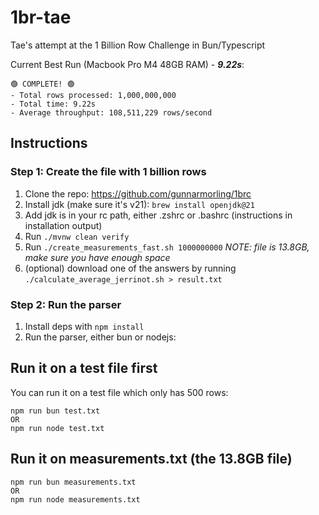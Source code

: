 # 1br-tae

Tae's attempt at the 1 Billion Row Challenge in Bun/Typescript

Current Best Run (Macbook Pro M4 48GB RAM) - ***9.22s***:

```
🟢 COMPLETE! 🟢
- Total rows processed: 1,000,000,000
- Total time: 9.22s
- Average throughput: 108,511,229 rows/second
```

## Instructions

### Step 1: Create the file with 1 billion rows

1. Clone the repo: https://github.com/gunnarmorling/1brc
2. Install jdk (make sure it's v21): `brew install openjdk@21`
3. Add jdk is in your rc path, either .zshrc or .bashrc (instructions in installation output)
4. Run `./mvnw clean verify`
5. Run `./create_measurements_fast.sh 1000000000`
    _NOTE: file is 13.8GB, make sure you have enough space_
7. (optional) download one of the answers by running `./calculate_average_jerrinot.sh > result.txt`

### Step 2: Run the parser
1. Install deps with `npm install`
2. Run the parser, either bun or nodejs:


## Run it on a test file first

You can run it on a test file which only has 500 rows:

```
npm run bun test.txt
OR
npm run node test.txt
```

## Run it on measurements.txt (the 13.8GB file)
```
npm run bun measurements.txt
OR
npm run node measurements.txt
```

